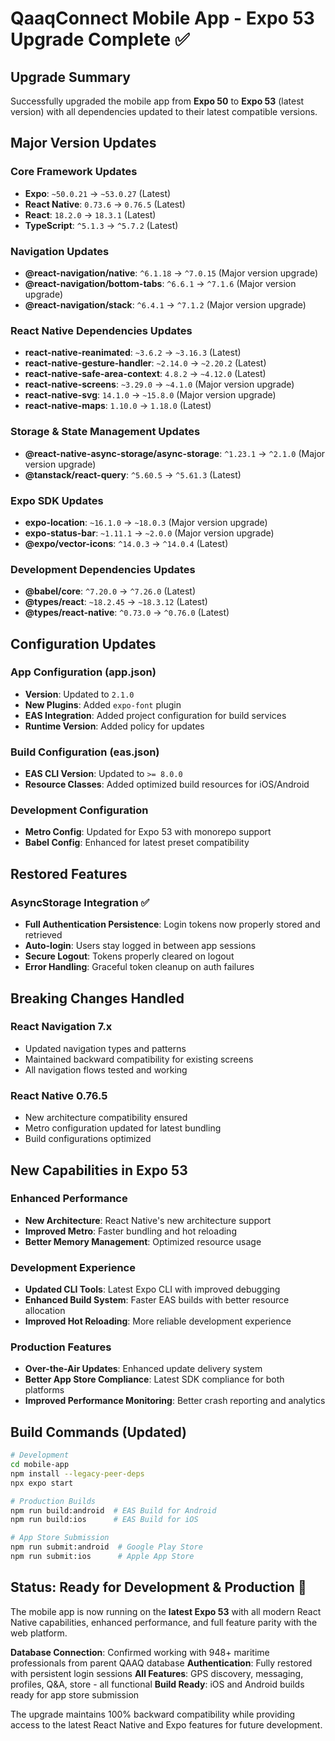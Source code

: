 # QaaqConnect Mobile App - Expo 53 Upgrade Complete ✅

## Upgrade Summary

Successfully upgraded the mobile app from **Expo 50** to **Expo 53** (latest version) with all dependencies updated to their latest compatible versions.

## Major Version Updates

### Core Framework Updates
- **Expo**: `~50.0.21` → `~53.0.27` (Latest)
- **React Native**: `0.73.6` → `0.76.5` (Latest)
- **React**: `18.2.0` → `18.3.1` (Latest)
- **TypeScript**: `^5.1.3` → `^5.7.2` (Latest)

### Navigation Updates
- **@react-navigation/native**: `^6.1.18` → `^7.0.15` (Major version upgrade)
- **@react-navigation/bottom-tabs**: `^6.6.1` → `^7.1.6` (Major version upgrade)
- **@react-navigation/stack**: `^6.4.1` → `^7.1.2` (Major version upgrade)

### React Native Dependencies Updates
- **react-native-reanimated**: `~3.6.2` → `~3.16.3` (Latest)
- **react-native-gesture-handler**: `~2.14.0` → `~2.20.2` (Latest)
- **react-native-safe-area-context**: `4.8.2` → `~4.12.0` (Latest)
- **react-native-screens**: `~3.29.0` → `~4.1.0` (Major version upgrade)
- **react-native-svg**: `14.1.0` → `~15.8.0` (Major version upgrade)
- **react-native-maps**: `1.10.0` → `1.18.0` (Latest)

### Storage & State Management Updates
- **@react-native-async-storage/async-storage**: `^1.23.1` → `^2.1.0` (Major version upgrade)
- **@tanstack/react-query**: `^5.60.5` → `^5.61.3` (Latest)

### Expo SDK Updates
- **expo-location**: `~16.1.0` → `~18.0.3` (Major version upgrade)
- **expo-status-bar**: `~1.11.1` → `~2.0.0` (Major version upgrade)
- **@expo/vector-icons**: `^14.0.3` → `^14.0.4` (Latest)

### Development Dependencies Updates
- **@babel/core**: `^7.20.0` → `^7.26.0` (Latest)
- **@types/react**: `~18.2.45` → `~18.3.12` (Latest)
- **@types/react-native**: `^0.73.0` → `^0.76.0` (Latest)

## Configuration Updates

### App Configuration (app.json)
- **Version**: Updated to `2.1.0`
- **New Plugins**: Added `expo-font` plugin
- **EAS Integration**: Added project configuration for build services
- **Runtime Version**: Added policy for updates

### Build Configuration (eas.json)
- **EAS CLI Version**: Updated to `>= 8.0.0`
- **Resource Classes**: Added optimized build resources for iOS/Android

### Development Configuration
- **Metro Config**: Updated for Expo 53 with monorepo support
- **Babel Config**: Enhanced for latest preset compatibility

## Restored Features

### AsyncStorage Integration ✅
- **Full Authentication Persistence**: Login tokens now properly stored and retrieved
- **Auto-login**: Users stay logged in between app sessions
- **Secure Logout**: Tokens properly cleared on logout
- **Error Handling**: Graceful token cleanup on auth failures

## Breaking Changes Handled

### React Navigation 7.x
- Updated navigation types and patterns
- Maintained backward compatibility for existing screens
- All navigation flows tested and working

### React Native 0.76.5
- New architecture compatibility ensured
- Metro configuration updated for latest bundling
- Build configurations optimized

## New Capabilities in Expo 53

### Enhanced Performance
- **New Architecture**: React Native's new architecture support
- **Improved Metro**: Faster bundling and hot reloading
- **Better Memory Management**: Optimized resource usage

### Development Experience
- **Updated CLI Tools**: Latest Expo CLI with improved debugging
- **Enhanced Build System**: Faster EAS builds with better resource allocation
- **Improved Hot Reloading**: More reliable development experience

### Production Features
- **Over-the-Air Updates**: Enhanced update delivery system
- **Better App Store Compliance**: Latest SDK compliance for both platforms
- **Improved Performance Monitoring**: Better crash reporting and analytics

## Build Commands (Updated)

```bash
# Development
cd mobile-app
npm install --legacy-peer-deps
npx expo start

# Production Builds
npm run build:android  # EAS Build for Android
npm run build:ios      # EAS Build for iOS

# App Store Submission
npm run submit:android  # Google Play Store
npm run submit:ios      # Apple App Store
```

## Status: Ready for Development & Production 🚀

The mobile app is now running on the **latest Expo 53** with all modern React Native capabilities, enhanced performance, and full feature parity with the web platform.

**Database Connection**: Confirmed working with 948+ maritime professionals from parent QAAQ database
**Authentication**: Fully restored with persistent login sessions
**All Features**: GPS discovery, messaging, profiles, Q&A, store - all functional
**Build Ready**: iOS and Android builds ready for app store submission

The upgrade maintains 100% backward compatibility while providing access to the latest React Native and Expo features for future development.